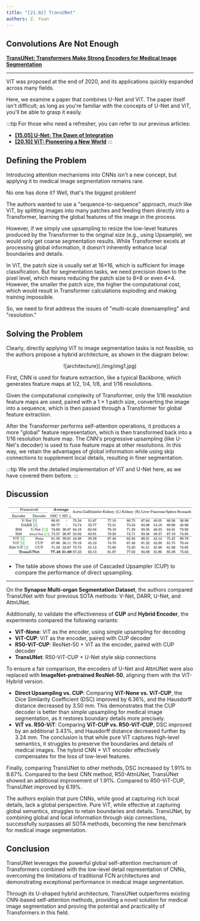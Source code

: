 ```yaml
---
title: "[21.02] TransUNet"
authors: Z. Yuan
---
```


## Convolutions Are Not Enough

[**TransUNet: Transformers Make Strong Encoders for Medical Image Segmentation**](https://arxiv.org/abs/2102.04306)

---

ViT was proposed at the end of 2020, and its applications quickly expanded across many fields.

Here, we examine a paper that combines U-Net and ViT. The paper itself isn't difficult; as long as you're familiar with the concepts of U-Net and ViT, you'll be able to grasp it easily.

:::tip
For those who need a refresher, you can refer to our previous articles:

- [**[15.05] U-Net: The Dawn of Integration**](../1505-unet/index.md)
- [**[20.10] ViT: Pioneering a New World**](../../vision-transformers/2010-vit/index.md)
  :::

## Defining the Problem

Introducing attention mechanisms into CNNs isn't a new concept, but applying it to medical image segmentation remains rare.

No one has done it? Well, that's the biggest problem!

The authors wanted to use a "sequence-to-sequence" approach, much like ViT, by splitting images into many patches and feeding them directly into a Transformer, learning the global features of the image in the process.

However, if we simply use upsampling to resize the low-level features produced by the Transformer to the original size (e.g., using Upsample), we would only get coarse segmentation results. While Transformer excels at processing global information, it doesn't inherently enhance local boundaries and details.

In ViT, the patch size is usually set at 16×16, which is sufficient for image classification. But for segmentation tasks, we need precision down to the pixel level, which means reducing the patch size to 8×8 or even 4×4. However, the smaller the patch size, the higher the computational cost, which would result in Transformer calculations exploding and making training impossible.

So, we need to first address the issues of "multi-scale downsampling" and "resolution."

## Solving the Problem

Clearly, directly applying ViT to image segmentation tasks is not feasible, so the authors propose a hybrid architecture, as shown in the diagram below:

<div align="center">
<figure style={{"width": "90%"}}>
![architecture](./img/img1.jpg)
</figure>
</div>

First, CNN is used for feature extraction, like a typical Backbone, which generates feature maps at 1/2, 1/4, 1/8, and 1/16 resolutions.

Given the computational complexity of Transformer, only the 1/16 resolution feature maps are used, paired with a $1 \times 1$ patch size, converting the image into a sequence, which is then passed through a Transformer for global feature extraction.

After the Transformer performs self-attention operations, it produces a more "global" feature representation, which is then transformed back into a 1/16 resolution feature map. The CNN's progressive upsampling (like U-Net's decoder) is used to fuse feature maps at other resolutions. In this way, we retain the advantages of global information while using skip connections to supplement local details, resulting in finer segmentation.

:::tip
We omit the detailed implementation of ViT and U-Net here, as we have covered them before.
:::

## Discussion

![results](./img/img2.jpg)

- The table above shows the use of Cascaded Upsampler (CUP) to compare the performance of direct upsampling.

---

On the **Synapse Multi-organ Segmentation Dataset**, the authors compared TransUNet with four previous SOTA methods: V-Net, DARR, U-Net, and AttnUNet.

Additionally, to validate the effectiveness of **CUP** and **Hybrid Encoder**, the experiments compared the following variants:

- **ViT-None**: ViT as the encoder, using simple upsampling for decoding
- **ViT-CUP**: ViT as the encoder, paired with CUP decoder
- **R50-ViT-CUP**: ResNet-50 + ViT as the encoder, paired with CUP decoder
- **TransUNet**: R50-ViT-CUP + U-Net style skip connections

To ensure a fair comparison, the encoders of U-Net and AttnUNet were also replaced with **ImageNet-pretrained ResNet-50**, aligning them with the ViT-Hybrid version.

- **Direct Upsampling vs. CUP**: Comparing **ViT-None vs. ViT-CUP**, the Dice Similarity Coefficient (DSC) improved by 6.36%, and the Hausdorff distance decreased by 3.50 mm. This demonstrates that the CUP decoder is better than simple upsampling for medical image segmentation, as it restores boundary details more precisely.
- **ViT vs. R50-ViT**: Comparing **ViT-CUP vs. R50-ViT-CUP**, DSC improved by an additional 3.43%, and Hausdorff distance decreased further by 3.24 mm. The conclusion is that while pure ViT captures high-level semantics, it struggles to preserve the boundaries and details of medical images. The hybrid CNN + ViT encoder effectively compensates for the loss of low-level features.

Finally, comparing TransUNet to other methods, DSC increased by 1.91% to 8.67%. Compared to the best CNN method, R50-AttnUNet, TransUNet showed an additional improvement of 1.91%. Compared to R50-ViT-CUP, TransUNet improved by 6.19%.

The authors explain that pure CNNs, while good at capturing rich local details, lack a global perspective. Pure ViT, while effective at capturing global semantics, struggles to retain boundaries and details. TransUNet, by combining global and local information through skip connections, successfully surpasses all SOTA methods, becoming the new benchmark for medical image segmentation.

## Conclusion

TransUNet leverages the powerful global self-attention mechanism of Transformers combined with the low-level detail representation of CNNs, overcoming the limitations of traditional FCN architectures and demonstrating exceptional performance in medical image segmentation.

Through its U-shaped hybrid architecture, TransUNet outperforms existing CNN-based self-attention methods, providing a novel solution for medical image segmentation and proving the potential and practicality of Transformers in this field.
